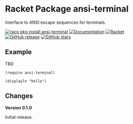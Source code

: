 # Racket Package ansi-terminal

Interface to ANSI escape sequences for terminals.

[![raco pkg install ansi-terminal](https://img.shields.io/badge/raco%20pkg%20install-ansi--terminal-blue.svg)](http://pkgs.racket-lang.org/package/ansi-terminal)
[![Documentation](https://img.shields.io/badge/raco%20docs-ansi--terminal-blue.svg)](http://docs.racket-lang.org/ansi-terminal/index.html)
[![Racket](https://github.com/johnstonskj/racket-ansi-terminal/actions/workflows/racket.yml/badge.svg)](https://github.com/johnstonskj/racket-ansi-terminal/actions/workflows/racket.yml)
[![GitHub release](https://img.shields.io/github/release/johnstonskj/racket-ansi-terminal.svg?style=flat-square)](https://github.com/johnstonskj/racket-ansi-terminal/releases)
[![GitHub stars](https://img.shields.io/github/stars/johnstonskj/racket-ansi-terminal.svg)](https://github.com/johnstonskj/racket-ansi-terminal/stargazers)

## Example

TBD

``` racket
(require ansi-terminal)

(displayln "hello")
```

## Changes

**Version 0.1.0**

Initial release.

